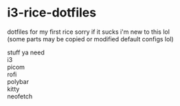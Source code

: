 # i3-rice-dotfiles
dotfiles for my first rice sorry if it sucks i'm new to this lol<br/>
(some parts may be copied or modified default configs lol)

stuff ya need <br/>
i3<br/>
picom<br/>
rofi<br/>
polybar<br/>
kitty<br/>
neofetch
